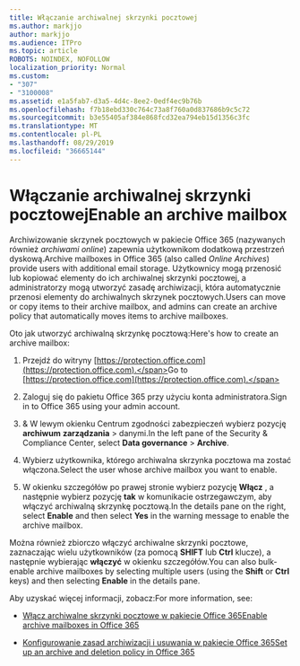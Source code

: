```yaml
---
title: Włączanie archiwalnej skrzynki pocztowej
ms.author: markjjo
author: markjjo
ms.audience: ITPro
ms.topic: article
ROBOTS: NOINDEX, NOFOLLOW
localization_priority: Normal
ms.custom:
- "307"
- "3100008"
ms.assetid: e1a5fab7-d3a5-4d4c-8ee2-0edf4ec9b76b
ms.openlocfilehash: f7b18ebd330c764c73a8f760a0d837686b9c5c72
ms.sourcegitcommit: b3e55405af384e868fcd32ea794eb15d1356c3fc
ms.translationtype: MT
ms.contentlocale: pl-PL
ms.lasthandoff: 08/29/2019
ms.locfileid: "36665144"
---
```

# <a name="enable-an-archive-mailbox"></a><span data-ttu-id="4b214-102">Włączanie archiwalnej skrzynki pocztowej</span><span class="sxs-lookup"><span data-stu-id="4b214-102">Enable an archive mailbox</span></span>

<span data-ttu-id="4b214-103">Archiwizowanie skrzynek pocztowych w pakiecie Office 365 (nazywanych również *archiwami online*) zapewnia użytkownikom dodatkową przestrzeń dyskową.</span><span class="sxs-lookup"><span data-stu-id="4b214-103">Archive mailboxes in Office 365 (also called  *Online Archives*) provide users with additional email storage.</span></span> <span data-ttu-id="4b214-104">Użytkownicy mogą przenosić lub kopiować elementy do ich archiwalnej skrzynki pocztowej, a administratorzy mogą utworzyć zasadę archiwizacji, która automatycznie przenosi elementy do archiwalnych skrzynek pocztowych.</span><span class="sxs-lookup"><span data-stu-id="4b214-104">Users can move or copy items to their archive mailbox, and admins can create an archive policy that automatically moves items to archive mailboxes.</span></span>
  
<span data-ttu-id="4b214-105">Oto jak utworzyć archiwalną skrzynkę pocztową:</span><span class="sxs-lookup"><span data-stu-id="4b214-105">Here's how to create an archive mailbox:</span></span>
  
1. <span data-ttu-id="4b214-106">Przejdź do witryny [https://protection.office.com](https://protection.office.com).</span><span class="sxs-lookup"><span data-stu-id="4b214-106">Go to [https://protection.office.com](https://protection.office.com).</span></span>

2. <span data-ttu-id="4b214-107">Zaloguj się do pakietu Office 365 przy użyciu konta administratora.</span><span class="sxs-lookup"><span data-stu-id="4b214-107">Sign in to Office 365 using your admin account.</span></span>

3. <span data-ttu-id="4b214-108">&amp; W lewym okienku Centrum zgodności zabezpieczeń wybierz pozycję **archiwum** **zarządzania** \> danymi.</span><span class="sxs-lookup"><span data-stu-id="4b214-108">In the left pane of the Security &amp; Compliance Center, select **Data governance** \> **Archive**.</span></span>

4. <span data-ttu-id="4b214-109">Wybierz użytkownika, którego archiwalna skrzynka pocztowa ma zostać włączona.</span><span class="sxs-lookup"><span data-stu-id="4b214-109">Select the user whose archive mailbox you want to enable.</span></span>

5. <span data-ttu-id="4b214-110">W okienku szczegółów po prawej stronie wybierz pozycję **Włącz** , a następnie wybierz pozycję **tak** w komunikacie ostrzegawczym, aby włączyć archiwalną skrzynkę pocztową.</span><span class="sxs-lookup"><span data-stu-id="4b214-110">In the details pane on the right, select **Enable** and then select **Yes** in the warning message to enable the archive mailbox.</span></span>

<span data-ttu-id="4b214-111">Można również zbiorczo włączyć archiwalne skrzynki pocztowe, zaznaczając wielu użytkowników (za pomocą **SHIFT** lub **Ctrl** klucze), a następnie wybierając **włączyć** w okienku szczegółów.</span><span class="sxs-lookup"><span data-stu-id="4b214-111">You can also bulk-enable archive mailboxes by selecting multiple users (using the **Shift** or **Ctrl** keys) and then selecting **Enable** in the details pane.</span></span>
  
<span data-ttu-id="4b214-112">Aby uzyskać więcej informacji, zobacz:</span><span class="sxs-lookup"><span data-stu-id="4b214-112">For more information, see:</span></span>
  
- [<span data-ttu-id="4b214-113">Włącz archiwalne skrzynki pocztowe w pakiecie Office 365</span><span class="sxs-lookup"><span data-stu-id="4b214-113">Enable archive mailboxes in Office 365</span></span>](https://support.office.com/article/enable-archive-mailboxes-in-the-office-365-security-compliance-center-268a109e-7843-405b-bb3d-b9393b2342ce)

- [<span data-ttu-id="4b214-114">Konfigurowanie zasad archiwizacji i usuwania w pakiecie Office 365</span><span class="sxs-lookup"><span data-stu-id="4b214-114">Set up an archive and deletion policy in Office 365</span></span>](https://support.office.com/article/Set-up-an-archive-and-deletion-policy-for-mailboxes-in-your-Office-365-organization-ec3587e4-7b4a-40fb-8fb8-8aa05aeae2ce)

